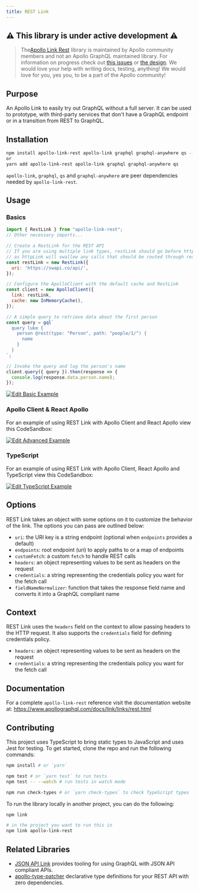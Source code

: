 ```yaml
---
title: REST Link
---
```


## ⚠️ This library is under active development ⚠️

> The[Apollo Link Rest](https://github.com/apollographql/apollo-link-rest) library is maintained by Apollo community members and not an Apollo GraphQL maintained library. For information on progress check out [this issues](https://github.com/apollographql/apollo-link-rest/issues) or [the design](./designs/initial.md). We would love your help with writing docs, testing, anything! We would love for you, yes you, to be a part of the Apollo community!

## Purpose
An Apollo Link to easily try out GraphQL without a full server. It can be used to prototype, with third-party services that don't have a GraphQL endpoint or in a transition from REST to GraphQL.

## Installation

```bash
npm install apollo-link-rest apollo-link graphql graphql-anywhere qs --save
or
yarn add apollo-link-rest apollo-link graphql graphql-anywhere qs
```

`apollo-link`, `graphql`, `qs` and `graphql-anywhere` are peer dependencies needed by `apollo-link-rest`.

## Usage

### Basics

```js
import { RestLink } from "apollo-link-rest";
// Other necessary imports...

// Create a RestLink for the REST API
// If you are using multiple link types, restLink should go before httpLink,
// as httpLink will swallow any calls that should be routed through rest!
const restLink = new RestLink({
  uri: 'https://swapi.co/api/',
});

// Configure the ApolloClient with the default cache and RestLink
const client = new ApolloClient({
  link: restLink,
  cache: new InMemoryCache(),
});

// A simple query to retrieve data about the first person
const query = gql`
  query luke {
    person @rest(type: "Person", path: "people/1/") {
      name
    }
  }
`;

// Invoke the query and log the person's name
client.query({ query }).then(response => {
  console.log(response.data.person.name);
});
```

[![Edit Basic Example](https://codesandbox.io/static/img/play-codesandbox.svg)](https://codesandbox.io/s/github/apollographql/apollo-link-rest/tree/master/examples/simple)

### Apollo Client & React Apollo

For an example of using REST Link with Apollo Client and React Apollo view this CodeSandbox:

[![Edit Advanced Example](https://codesandbox.io/static/img/play-codesandbox.svg)](https://codesandbox.io/s/github/apollographql/apollo-link-rest/tree/master/examples/advanced)

### TypeScript

For an example of using REST Link with Apollo Client, React Apollo and TypeScript view this CodeSandbox:

[![Edit TypeScript Example](https://codesandbox.io/static/img/play-codesandbox.svg)](https://codesandbox.io/s/github/apollographql/apollo-link-rest/tree/master/examples/typescript)

## Options

REST Link takes an object with some options on it to customize the behavior of the link. The options you can pass are outlined below:

- `uri`: the URI key is a string endpoint (optional when `endpoints` provides a default)
- `endpoints`: root endpoint (uri) to apply paths to or a map of endpoints
- `customFetch`: a custom `fetch` to handle REST calls
- `headers`: an object representing values to be sent as headers on the request
- `credentials`: a string representing the credentials policy you want for the fetch call
- `fieldNameNormalizer`: function that takes the response field name and converts it into a GraphQL compliant name

## Context

REST Link uses the `headers` field on the context to allow passing headers to the HTTP request. It also supports the `credentials` field for defining credentials policy.

- `headers`: an object representing values to be sent as headers on the request
- `credentials`: a string representing the credentials policy you want for the fetch call

## Documentation

For a complete `apollo-link-rest` reference visit the documentation website at: https://www.apollographql.com/docs/link/links/rest.html

## Contributing

This project uses TypeScript to bring static types to JavaScript and uses Jest for testing. To get started, clone the repo and run the following commands:

```bash
npm install # or `yarn`

npm test # or `yarn test` to run tests
npm test -- --watch # run tests in watch mode

npm run check-types # or `yarn check-types` to check TypeScript types
```

To run the library locally in another project, you can do the following:

```bash
npm link

# in the project you want to run this in
npm link apollo-link-rest
```

## Related Libraries

- [JSON API Link](https://github.com/Rsullivan00/apollo-link-json-api/) provides
tooling for using GraphQL with JSON API compliant APIs.
- [apollo-type-patcher](https://github.com/mpgon/apollo-type-patcher) declarative type definitions for your REST API with zero dependencies. 
